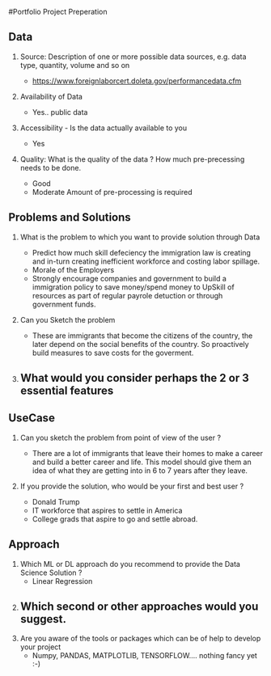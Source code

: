 #Portfolio Project Preperation 

## Data 
1. Source: Description of one or more possible data sources, e.g. data type, quantity, volume and so on 
   - https://www.foreignlaborcert.doleta.gov/performancedata.cfm
   
2. Availability of Data 
   - Yes.. public data 
   
3. Accessibility - Is the data actually available to you 
   - Yes 
   
4. Quality: What is the quality of the data ? How much pre-precessing needs to be done. 
   - Good 
   - Moderate Amount of pre-processing is required
   
## Problems and Solutions 
1. What is the problem to which you want to provide solution through Data 
	- Predict how much skill defeciency the immigration law is creating and in-turn creating inefficient workforce and costing labor spillage. 
	- Morale of the Employers 
	- Strongly encourage companies and government to build a immigration policy to save money/spend money to UpSkill of resources as part of regular payrole detuction or through government funds. 
	
2. Can you Sketch the problem 
    - These are immigrants that become the citizens of the country, the later depend on the social benefits of the country. So proactively build measures to save 
	  costs for the goverment. 

3. What would you consider perhaps the 2 or 3 essential features 
	- 
	
## UseCase
1. Can you sketch the problem from point of view of the user ?
    
   - There are a lot of immigrants that leave their homes to make a career and build a better career and life. This model should give them an idea of what they are getting into 
   	 in 6 to 7 years after they leave. 
2. If you provide the solution, who would be your first and best user ?
   - Donald Trump 
   - IT workforce that aspires to settle in America 
   - College grads that aspire to go and settle abroad. 
   
## Approach 
1. Which ML or DL approach do you recommend to provide the Data Science Solution ?
   - Linear Regression 
2. Which second or other approaches would you suggest. 
   - 
3. Are you aware of the tools or packages which can be of help to develop your project 
	- Numpy, PANDAS, MATPLOTLIB, TENSORFLOW.... nothing fancy yet :-) 